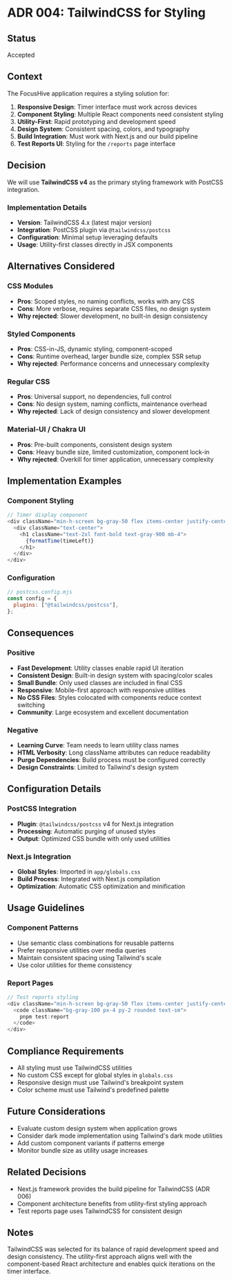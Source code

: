 # ADR 004: TailwindCSS for Styling

## Status
Accepted

## Context
The FocusHive application requires a styling solution for:

1. **Responsive Design**: Timer interface must work across devices
2. **Component Styling**: Multiple React components need consistent styling
3. **Utility-First**: Rapid prototyping and development speed
4. **Design System**: Consistent spacing, colors, and typography
5. **Build Integration**: Must work with Next.js and our build pipeline
6. **Test Reports UI**: Styling for the `/reports` page interface

## Decision
We will use **TailwindCSS v4** as the primary styling framework with PostCSS integration.

### Implementation Details
- **Version**: TailwindCSS 4.x (latest major version)
- **Integration**: PostCSS plugin via `@tailwindcss/postcss`
- **Configuration**: Minimal setup leveraging defaults
- **Usage**: Utility-first classes directly in JSX components

## Alternatives Considered

### CSS Modules
- **Pros**: Scoped styles, no naming conflicts, works with any CSS
- **Cons**: More verbose, requires separate CSS files, no design system
- **Why rejected**: Slower development, no built-in design consistency

### Styled Components
- **Pros**: CSS-in-JS, dynamic styling, component-scoped
- **Cons**: Runtime overhead, larger bundle size, complex SSR setup
- **Why rejected**: Performance concerns and unnecessary complexity

### Regular CSS
- **Pros**: Universal support, no dependencies, full control
- **Cons**: No design system, naming conflicts, maintenance overhead
- **Why rejected**: Lack of design consistency and slower development

### Material-UI / Chakra UI
- **Pros**: Pre-built components, consistent design system
- **Cons**: Heavy bundle size, limited customization, component lock-in
- **Why rejected**: Overkill for timer application, unnecessary complexity

## Implementation Examples

### Component Styling
```javascript
// Timer display component
<div className="min-h-screen bg-gray-50 flex items-center justify-center">
  <div className="text-center">
    <h1 className="text-2xl font-bold text-gray-900 mb-4">
      {formatTime(timeLeft)}
    </h1>
  </div>
</div>
```

### Configuration
```javascript
// postcss.config.mjs
const config = {
  plugins: ["@tailwindcss/postcss"],
};
```

## Consequences

### Positive
- **Fast Development**: Utility classes enable rapid UI iteration
- **Consistent Design**: Built-in design system with spacing/color scales
- **Small Bundle**: Only used classes are included in final CSS
- **Responsive**: Mobile-first approach with responsive utilities
- **No CSS Files**: Styles colocated with components reduce context switching
- **Community**: Large ecosystem and excellent documentation

### Negative
- **Learning Curve**: Team needs to learn utility class names
- **HTML Verbosity**: Long className attributes can reduce readability
- **Purge Dependencies**: Build process must be configured correctly
- **Design Constraints**: Limited to Tailwind's design system

## Configuration Details

### PostCSS Integration
- **Plugin**: `@tailwindcss/postcss` v4 for Next.js integration
- **Processing**: Automatic purging of unused styles
- **Output**: Optimized CSS bundle with only used utilities

### Next.js Integration
- **Global Styles**: Imported in `app/globals.css`
- **Build Process**: Integrated with Next.js compilation
- **Optimization**: Automatic CSS optimization and minification

## Usage Guidelines

### Component Patterns
- Use semantic class combinations for reusable patterns
- Prefer responsive utilities over media queries
- Maintain consistent spacing using Tailwind's scale
- Use color utilities for theme consistency

### Report Pages
```javascript
// Test reports styling
<div className="min-h-screen bg-gray-50 flex items-center justify-center">
  <code className="bg-gray-100 px-4 py-2 rounded text-sm">
    pnpm test:report
  </code>
</div>
```

## Compliance Requirements
- All styling must use TailwindCSS utilities
- No custom CSS except for global styles in `globals.css`
- Responsive design must use Tailwind's breakpoint system
- Color scheme must use Tailwind's predefined palette

## Future Considerations
- Evaluate custom design system when application grows
- Consider dark mode implementation using Tailwind's dark mode utilities
- Add custom component variants if patterns emerge
- Monitor bundle size as utility usage increases

## Related Decisions
- Next.js framework provides the build pipeline for TailwindCSS (ADR 006)
- Component architecture benefits from utility-first styling approach
- Test reports page uses TailwindCSS for consistent design

## Notes
TailwindCSS was selected for its balance of rapid development speed and design consistency. The utility-first approach aligns well with the component-based React architecture and enables quick iterations on the timer interface.